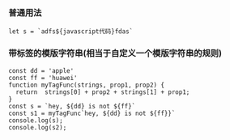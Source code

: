### 普通用法

```
let s = `adfs${javascript代码}fdas`
```

### 带标签的模版字符串(相当于自定义一个模版字符串的规则)

```
const dd = 'apple'
const ff = 'huawei'
function myTagFunc(strings, prop1, prop2) {
  return  strings[0] + prop2 + strings[1] + prop1;
}
const s = `hey, ${dd} is not ${ff}`
const s1 = myTagFunc`hey, ${dd} is not ${ff}}`
console.log(s);
console.log(s2);
```

